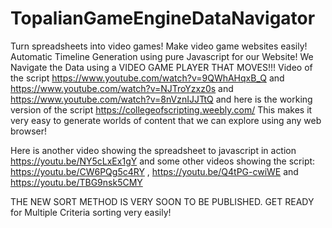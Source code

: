 # TopalianGameEngineDataNavigator
Turn spreadsheets into video games! Make video game websites easily! Automatic Timeline Generation using pure Javascript for our Website! We Navigate the Data using a VIDEO GAME PLAYER THAT MOVES!!!  Video of the script https://www.youtube.com/watch?v=9QWhAHqxB_Q and https://www.youtube.com/watch?v=NJTroYzxz0s and https://www.youtube.com/watch?v=8nVznIJJTtQ and here is the working version of the script https://collegeofscripting.weebly.com/ This makes it very easy to generate worlds of content that we can explore using any web browser!

Here is another video showing the spreadsheet to javascript in action https://youtu.be/NY5cLxEx1gY and  some other videos showing the script:
https://youtu.be/CW6PQg5c4RY  ,  https://youtu.be/Q4tPG-cwiWE  and https://youtu.be/TBG9nsk5CMY

THE NEW SORT METHOD IS VERY SOON TO BE PUBLISHED. GET READY for Multiple Criteria sorting very easily!
